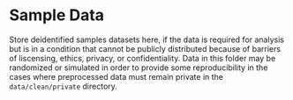 # Sample Data
Store deidentified samples datasets here, if the data is required for analysis but is in a condition that cannot be publicly distributed because of barriers of liscensing, ethics, privacy, or confidentiality. Data in this folder may be randomized or simulated in order to provide some reproducibility in the cases where preprocessed data must remain private in the `data/clean/private` directory.
